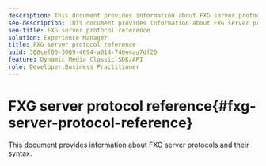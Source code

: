 ```yaml
---
description: This document provides information about FXG server protocols and their syntax.
seo-description: This document provides information about FXG server protocols and their syntax.
seo-title: FXG server protocol reference
solution: Experience Manager
title: FXG server protocol reference
uuid: 368cef00-3009-4694-a014-746e4aa7df20
feature: Dynamic Media Classic,SDK/API
role: Developer,Business Practitioner
---
```


# FXG server protocol reference{#fxg-server-protocol-reference}

This document provides information about FXG server protocols and their syntax.
 
